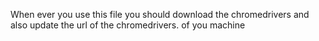 When ever you use this file you should download the chromedrivers and also update the url of the chromedrivers. of you machine
